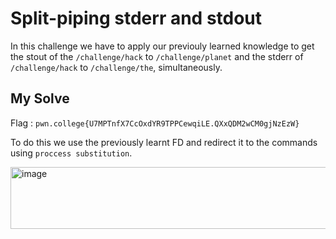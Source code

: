 # Split-piping stderr and stdout

In this challenge we have to apply our previouly learned knowledge to get the stout of the `/challenge/hack` to `/challenge/planet` and the stderr of `/challenge/hack` to `/challenge/the`, simultaneously.

## My Solve 

Flag : `pwn.college{U7MPTnfX7CcOxdYR9TPPCewqiLE.QXxQDM2wCM0gjNzEzW}`

To do this we use the previously learnt FD and redirect it to the commands using `proccess substitution`.

<img width="777" height="99" alt="image" src="https://github.com/user-attachments/assets/80d47eb6-6d3d-44b7-9b13-afe005eed7d8" />
